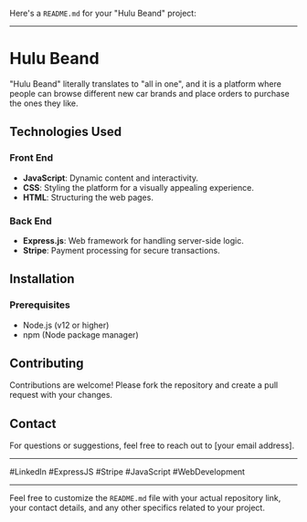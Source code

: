 Here's a `README.md` for your "Hulu Beand" project:

---

# Hulu Beand

"Hulu Beand" literally translates to "all in one", and it is a platform where people can browse different new car brands and place orders to purchase the ones they like.

## Technologies Used

### Front End
- **JavaScript**: Dynamic content and interactivity.
- **CSS**: Styling the platform for a visually appealing experience.
- **HTML**: Structuring the web pages.

### Back End
- **Express.js**: Web framework for handling server-side logic.
- **Stripe**: Payment processing for secure transactions.

## Installation

### Prerequisites
- Node.js (v12 or higher)
- npm (Node package manager)


## Contributing

Contributions are welcome! Please fork the repository and create a pull request with your changes.

## Contact

For questions or suggestions, feel free to reach out to [your email address].

---

#LinkedIn #ExpressJS #Stripe #JavaScript #WebDevelopment

---

Feel free to customize the `README.md` file with your actual repository link, your contact details, and any other specifics related to your project.
